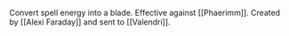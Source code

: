 Convert  spell energy into a blade. Effective against [[Phaerimm]]. Created by [[Alexi Faraday]] and sent to [[Valendri]].